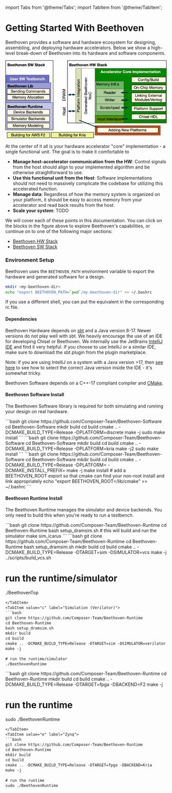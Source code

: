 
import Tabs from '@theme/Tabs';
import TabItem from '@theme/TabItem';

# Getting Started With Beethoven

Beethoven provides a software and hardware ecosystem for designing, assembling, and deploying hardware accelerators.
Below we show a high-level break-down of Beethoven into its hardware and software components.

<p align="center">
    <map name="GraffleExport">
        <area shape="rect" coords="1,59,159,90" href="/Beethoven/sw/testbench"/>
    </map>
    <img src="/img/figs/sitemap.jpg" usemap="#GraffleExport"/>
</p>

At the center of it all is your hardware accelerator "core" implementation - a single functional unit.
The goal is to make it comfortable to
- **Manage host-accelerator communication from the HW**: Control signals from the host should align to your implemented algorithm and be otherwise straightforward to use.
- **Use this functional unit from the Host**: Software implementations should not need to massively complicate the codebase for utilizing this accelerated function.
- **Manage data**: Regardless of how the memory system is organized on your platform, it should be easy to access memory from your accelerator and read back results from the host. 
- **Scale your system**: TODO 

We will cover each of these points in this documentation. You can click on the blocks in the figure above to explore Beethoven's capabilities, 
or continue on to one of the following major sections:
- [Beethoven HW Stack](/Beethoven/HW) 
- [Beethoven SW Stack](/Beethoven/SW)

### Environment Setup

Beethoven uses the `BEETHOVEN_PATH` environment variable to export the hardware and generated software for a design.
```bash
mkdir <my-beethoven-dir>
echo "export BEETHOVEN_PATH=`pwd`/my-beethoven-dir" >> ~/.bashrc
```
If you use a different shell, you can put the equivalent in the corresponding rc file.

#### Dependencies

Beethoven Hardware depends on [sbt](https://www.scala-sbt.org) and a Java version 8-17. Newer versions do not play well with sbt.
We heavily encourage the use of an IDE for developing Chisel or Beethoven. We internally use the JetBrains [IntelliJ IDE](https://www.jetbrains.com/idea/download/)
and find it very helpful. If you choose to use IntelliJ or a similar IDE, make sure to download the sbt plugin from the plugin
marketplace.

Note: if you are using IntelliJ on a system with a Java version >17, then [see here](/Beethoven/IDE/IntelliJ) to see how to select the correct Java version inside the IDE - it's somewhat tricky.

Beethoven Software depends on a C++-17 compliant compiler and [CMake](https://www.cmake.org).

#### Beethoven Software Install

The Beethoven Software library is required for both simulating and running your design on real hardware.

<Tabs>
<TabItem value="a" label="Simulation/AWS F2" default>
```bash
git clone https://github.com/Composer-Team/Beethoven-Software
cd Beethoven-Software
mkdir build
cd build
cmake .. -DCMAKE_BUILD_TYPE=Release -DPLATFORM=discrete
make -j
sudo make install
```
</TabItem>
<TabItem value="b" label="Zynq">
```bash
git clone https://github.com/Composer-Team/Beethoven-Software
cd Beethoven-Software
mkdir build
cd build
cmake .. -DCMAKE_BUILD_TYPE=Release -DPLATFORM=kria
make -j2
sudo make install
```
</TabItem>
<TabItem value="c" label="Non-Root Install">
```bash
git clone https://github.com/Composer-Team/Beethoven-Software
cd Beethoven-Software
mkdir build
cd build
cmake .. -DCMAKE_BUILD_TYPE=Release -DPLATFORM=<discrete/kria> -DCMAKE_INSTALL_PREFIX=<install-dir>
make -j
make install
# add a BEETHOVEN_ROOT export so that cmake can find your non-root install and link appropriately
echo "export BEETHOVEN_ROOT=<install-dir>/lib/cmake" >> ~/.bashrc
```
</TabItem>
</Tabs>

#### Beethoven Runtime Install

The Beethoven Runtime manages the simulator and device backends. You only need to build this when you're ready to run a testbench.

<Tabs>
<TabItem value="a" label="Simulation (Icarus Verilog)" default>
```bash
git clone https://github.com/Composer-Team/Beethoven-Runtime
cd Beethoven-Runtime
bash setup_dramsim.sh
# this will build and run the simulator
make sim_icarus
```
</TabItem>
<TabItem value="b" label="Simulation (VCS)">
```bash
git clone https://github.com/Composer-Team/Beethoven-Runtime
cd Beethoven-Runtime
bash setup_dramsim.sh
mkdir build
cd build
cmake .. -DCMAKE_BUILD_TYPE=Release -DTARGET=sim -DSIMULATOR=vcs
make -j
../scripts/build_vcs.sh

# run the runtime/simulator
./BeethovenTop
```
</TabItem>
<TabItem value="c" label="Simulation (Verilator)">
```bash
git clone https://github.com/Composer-Team/Beethoven-Runtime
cd Beethoven-Runtime
bash setup_dramsim.sh
mkdir build
cd build
cmake .. -DCMAKE_BUILD_TYPE=Release -DTARGET=sim -DSIMULATOR=verilator
make -j

# run the runtime/simulator
./BeethovenRuntime
```
</TabItem>
<TabItem value="d" label="AWS F2">
```bash
git clone https://github.com/Composer-Team/Beethoven-Runtime
cd Beethoven-Runtime
mkdir build
cd build
cmake .. -DCMAKE_BUILD_TYPE=Release -DTARGET=fpga -DBACKEND=F2
make -j

# run the runtime
sudo ./BeethovenRuntime
```
</TabItem>
<TabItem value="e" label="Zynq">
```bash
git clone https://github.com/Composer-Team/Beethoven-Runtime
cd Beethoven-Runtime
mkdir build
cd build
cmake .. -DCMAKE_BUILD_TYPE=Release -DTARGET=fpga -DBACKEND=Kria
make -j

# run the runtime
sudo ./BeethovenRuntime
```
</TabItem>
</Tabs>
